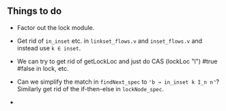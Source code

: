 Things to do
------------

- Factor out the lock module.

- Get rid of `in_inset` etc. in `linkset_flows.v` and `inset_flows.v` and instead use `k ∈ inset`.

- We can try to get rid of getLockLoc and just do CAS (lockLoc "l") #true #false in lock, etc.

- Can we simplify the match in `findNext_spec` to `⌜b → in_inset k I_n n⌝`? Similarly get rid of the if-then-else in `lockNode_spec`.

- 
